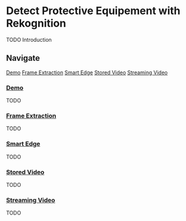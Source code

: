 # Detect Protective Equipement with Rekognition

TODO Introduction

## Navigate

[Demo](/demo)
[Frame Extraction](/frame-extraction)
[Smart Edge](/smart-edge)
[Stored Video](/stored-video)
[Streaming Video](/streaming-video)

### [Demo](/demo)

TODO

### [Frame Extraction](/frame-extraction)

TODO

### [Smart Edge](/smart-edge)

TODO

### [Stored Video](/stored-video)

TODO

### [Streaming Video](/streaming-video)

TODO
